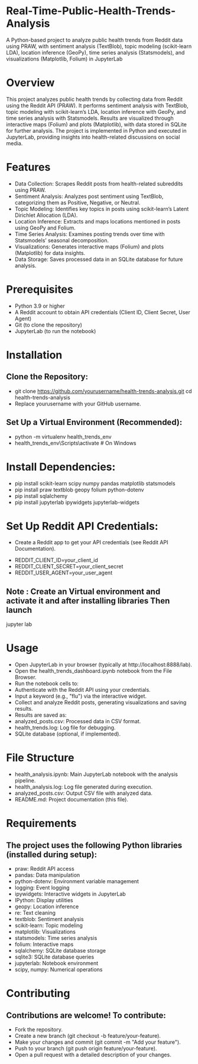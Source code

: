 # Real-Time-Public-Health-Trends-Analysis
A Python-based project to analyze public health trends from Reddit data using PRAW, with sentiment analysis (TextBlob), topic modeling (scikit-learn LDA), location inference (GeoPy), time series analysis (Statsmodels), and visualizations (Matplotlib, Folium) in JupyterLab

# Overview
This project analyzes public health trends by collecting data from Reddit using the Reddit API (PRAW). It performs sentiment analysis with TextBlob, topic modeling with scikit-learn’s LDA, location inference with GeoPy, and time series analysis with Statsmodels. Results are visualized through interactive maps (Folium) and plots (Matplotlib), with data stored in SQLite for further analysis. The project is implemented in Python and executed in JupyterLab, providing insights into health-related discussions on social media.

# Features
- Data Collection: Scrapes Reddit posts from health-related subreddits using PRAW.
- Sentiment Analysis: Analyzes post sentiment using TextBlob, categorizing them as Positive, Negative, or Neutral.
- Topic Modeling: Identifies key topics in posts using scikit-learn’s Latent Dirichlet Allocation (LDA).
- Location Inference: Extracts and maps locations mentioned in posts using GeoPy and Folium.
- Time Series Analysis: Examines posting trends over time with Statsmodels’ seasonal decomposition.
- Visualizations: Generates interactive maps (Folium) and plots (Matplotlib) for data insights.
- Data Storage: Saves processed data in an SQLite database for future analysis.

# Prerequisites
- Python 3.9 or higher
- A Reddit account to obtain API credentials (Client ID, Client Secret, User Agent)
- Git (to clone the repository)
- JupyterLab (to run the notebook)

# Installation

## Clone the Repository:
- git clone https://github.com/yourusername/health-trends-analysis.git
cd health-trends-analysis
- Replace yourusername with your GitHub username.

## Set Up a Virtual Environment (Recommended):
- python -m virtualenv health_trends_env
- health_trends_env\Scripts\activate  # On Windows

# Install Dependencies:
- pip install scikit-learn scipy numpy pandas matplotlib statsmodels
- pip install praw textblob geopy folium python-dotenv
- pip install sqlalchemy
- pip install jupyterlab ipywidgets jupyterlab-widgets

# Set Up Reddit API Credentials:
- Create a Reddit app to get your API credentials (see Reddit API Documentation).
+ REDDIT_CLIENT_ID=your_client_id
+ REDDIT_CLIENT_SECRET=your_client_secret
+ REDDIT_USER_AGENT=your_user_agent

## Note : Create an Virtual environment and activate it and after installing libraries Then launch
jupyter lab

# Usage
- Open JupyterLab in your browser (typically at http://localhost:8888/lab).
- Open the health_trends_dashboard.ipynb notebook from the File Browser.
- Run the notebook cells to:
- Authenticate with the Reddit API using your credentials.
- Input a keyword (e.g., "flu") via the interactive widget.
- Collect and analyze Reddit posts, generating visualizations and saving results.
- Results are saved as:
- analyzed_posts.csv: Processed data in CSV format.
- health_trends.log: Log file for debugging.
- SQLite database (optional, if implemented).

# File Structure

- health_analysis.ipynb: Main JupyterLab notebook with the analysis pipeline.
- health_analysis.log: Log file generated during execution.
- analyzed_posts.csv: Output CSV file with analyzed data.
- README.md: Project documentation (this file).

# Requirements

## The project uses the following Python libraries (installed during setup):
- praw: Reddit API access
- pandas: Data manipulation
- python-dotenv: Environment variable management
- logging: Event logging
- ipywidgets: Interactive widgets in JupyterLab
- IPython: Display utilities
- geopy: Location inference
- re: Text cleaning
- textblob: Sentiment analysis
- scikit-learn: Topic modeling
- matplotlib: Visualizations
- statsmodels: Time series analysis
- folium: Interactive maps
- sqlalchemy: SQLite database storage
- sqlite3: SQLite database queries
- jupyterlab: Notebook environment
- scipy, numpy: Numerical operations

# Contributing
## Contributions are welcome! To contribute:
- Fork the repository.
- Create a new branch (git checkout -b feature/your-feature).
- Make your changes and commit (git commit -m "Add your feature").
- Push to your branch (git push origin feature/your-feature).
- Open a pull request with a detailed description of your changes.
